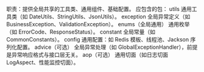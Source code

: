 职责：提供全局共享的工具类、通用组件、基础配置。
应包含的包：
utils
通用工具类（如 DateUtils、StringUtils、JsonUtils）。
exception
全局异常定义（如 BusinessException、ValidationException）。
enums（全局通用）
通用枚举（如 ErrorCode、ResponseStatus）。
constant
全局常量（如 CommonConstants）。
config
通用配置：如 Redis 模板、线程池、Jackson 序列化配置。
advice（可选）
全局异常处理（如 GlobalExceptionHandler），前提是异常响应格式与接口层无关。
aop（可选）
通用切面（如日志切面 LogAspect、性能监控切面）。